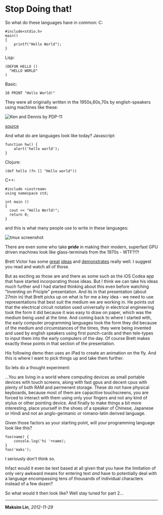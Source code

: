 Stop Doing that!
================

So what do these languages have in common:
C:

    #include<stdio.h>
    main()
    {
        printf("Hello World");
    }

Lisp:

    (DEFUN HELLO ()
      "HELLO WORLD"
    ) 


Basic:

    10 PRINT "Hello World!"


They were all originally written in the 1950s,60s,70s by english-speakers 
using machines like these: 

![Ken and Dennis by PDP-11](http://cm.bell-labs.com/cm/cs/who/dmr/kd14.jpg)

[source](http://cm.bell-labs.com/cm/cs/who/dmr/picture.html)

And what do are languages look like today?
Javascript:

    function hw() {
        alert('hello world');
    }

Clojure:
    
    (def hello (fn [] "Hello world"))
    
C++:

    #include <iostream>
    using namespace std;

    int main ()
    {
      cout << "Hello World!";
      return 0;
    }

and this is what many people use to write in these languages:

![tmux screenshot](http://tmux.sourceforge.net/tmux3.png)

There are even some who take **pride** in making their modern, superfast GPU driven machines look like
glass-terminals from the 1970s - WTF?!?!

Brett Victor has some [great](http://worrydream.com/#!/LadderOfAbstraction) 
[ideas](http://worrydream.com/#!/LearnableProgramming) and [demonstrates](http://vimeo.com/36579366)
really well. I suggest you read and watch all of those.

But as exciting as those are and there as some such as the iOS Codea app that have started incorporating
those ideas.
But I think we can take his ideas much further and I had started thinking about this even before watching 
"Inventing on Priciple" presentation. And its in that presentation (about 27min in) that Brett picks up on
what is for me a key idea - we need to use representations that best suit the medium we are working in.
He points out that the electrical circuit notation used universally in electrical engineering took the
form it did because it was easy to draw on paper, which was the medium being used at the time.
And coming back to where I started with, the early computer programming languages took the form they
did because of the medium and circumstances of the times, they were being invented and used by english
speakers using first punch-cards and then tele-types to input them into the early computers of the day.
Of course Brett makes exactly these points in that section of the presentation.

His following demo then uses an iPad to create an animation on the fly. And this is where I want to pick
things up and take them further. 

So lets do a thought experiment:

...You are living in a world where computing devices as small portable devices with touch screens, along
with fast gpus and decent cpus with plenty of both RAM and permenent storage.
These do not have physical keyboards, because most of them are capacitive touchscreens, you are forced
to interact with them using only your fingers and not any kind of stylus or other pointing device.
And finally to make things a bit more interesting, place yourself in the shoes of a speaker of Chinese,
Japanese or Hindi and not an anglo-germanic or romano-latin derived language.

Given those factors as your starting point, will your programming language look like this?

    foo(name) { 
        console.log('hi '+name); 
    }
    foo('maks');

I seriously don't think so.

Infact would it even be text based at all given that you have the limitation of only very awkward means for
entering text *and* have to potentially deal with a language encompassing tens of thousands of individual
characters instead of a few dozen?

So what would it then look like? Well stay tuned for part 2...

----
**Maksim Lin**,
_2012-11-29_
